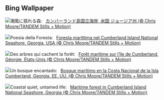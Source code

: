 ## Bing Wallpaper
![](https://www.bing.com/th?id=OHR.CumberlandOaks_JA-JP7607865039_UHD.jpg&w=1000)潮風に揺れる森:&nbsp;&ensp;[カンバーランド島国立海岸, 米国 ジョージア州 (© Chris Moore/TANDEM Stills + Motion)](https://www.bing.com/th?id=OHR.CumberlandOaks_JA-JP7607865039_UHD.jpg)
<br><br/>
![](https://www.bing.com/th?id=OHR.CumberlandOaks_IT-IT6066692502_UHD.jpg&w=1000)Poesia della Foresta:&nbsp;&ensp;[Foresta marittima nel Cumberland Island National Seashore, Georgia, USA (© Chris Moore/TANDEM Stills + Motion)](https://www.bing.com/th?id=OHR.CumberlandOaks_IT-IT6066692502_UHD.jpg)
<br><br/>
![](https://www.bing.com/th?id=OHR.CumberlandOaks_FR-FR5406318422_UHD.jpg&w=1000)Des arbres qui cachent la forêt:&nbsp;&ensp;[Forêt maritime sur l’île de Cumberland, Géorgie, États-Unis (© Chris Moore/TANDEM Stills + Motion)](https://www.bing.com/th?id=OHR.CumberlandOaks_FR-FR5406318422_UHD.jpg)
<br><br/>
![](https://www.bing.com/th?id=OHR.CumberlandOaks_ES-ES0192371070_UHD.jpg&w=1000)Un bosque encantado:&nbsp;&ensp;[Bosque marítimo en la Costa Nacional de la Isla Cumberland, Georgia, EE. UU. (© Chris Moore/TANDEM Stills + Motion)](https://www.bing.com/th?id=OHR.CumberlandOaks_ES-ES0192371070_UHD.jpg)
<br><br/>
![](https://www.bing.com/th?id=OHR.CumberlandOaks_EN-GB8206271068_UHD.jpg&w=1000)Coastal quiet, untamed life:&nbsp;&ensp;[Maritime forest in Cumberland Island National Seashore, Georgia (© Chris Moore/TANDEM Stills + Motion)](https://www.bing.com/th?id=OHR.CumberlandOaks_EN-GB8206271068_UHD.jpg)
<br><br/>
